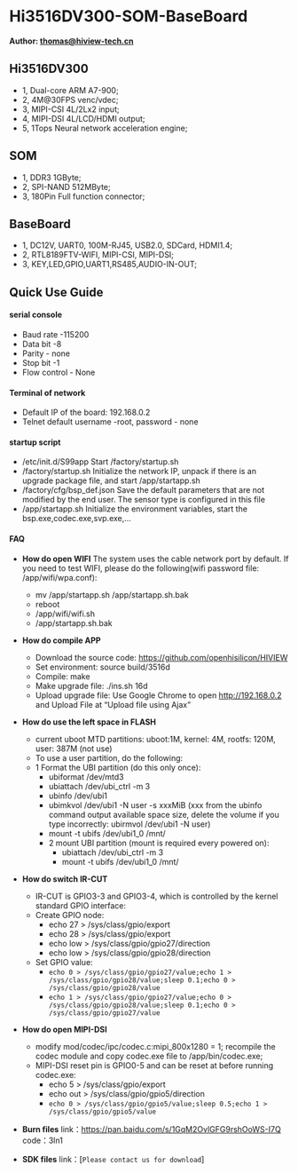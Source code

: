 
# Hi3516DV300-SOM-BaseBoard
**Author: thomas@hiview-tech.cn**

## Hi3516DV300

* 1, Dual-core ARM A7-900;
* 2, 4M@30FPS venc/vdec;
* 3, MIPI-CSI 4L/2Lx2 input;
* 4, MIPI-DSI 4L/LCD/HDMI output;
* 5, 1Tops Neural network acceleration engine;

## SOM

* 1, DDR3 1GByte;
* 2, SPI-NAND 512MByte;  
* 3, 180Pin Full function connector;

## BaseBoard

* 1, DC12V, UART0, 100M-RJ45, USB2.0, SDCard, HDMI1.4;
* 2, RTL8189FTV-WIFI, MIPI-CSI, MIPI-DSI;
* 3, KEY,LED,GPIO,UART1,RS485,AUDIO-IN-OUT;

## Quick Use Guide


#### serial console
* Baud rate -115200
* Data bit -8
* Parity - none
* Stop bit -1
* Flow control - None

#### Terminal of network
* Default IP of the board: 192.168.0.2
* Telnet default username -root, password - none


#### startup script

* /etc/init.d/S99app
    Start /factory/startup.sh
* /factory/startup.sh
    Initialize the network IP, unpack if there is an upgrade package file, and start /app/startapp.sh
* /factory/cfg/bsp_def.json
    Save the default parameters that are not modified by the end user. The sensor type is configured in this file
* /app/startapp.sh
    Initialize the environment variables, start the bsp.exe,codec.exe,svp.exe,...

#### FAQ
* **How do open WIFI**
  The system uses the cable network port by default. If you need to test WIFI, please do the following(wifi password file: /app/wifi/wpa.conf):
    * mv /app/startapp.sh /app/startapp.sh.bak
    * reboot
    * /app/wifi/wifi.sh
    * /app/startapp.sh.bak
* **How do compile APP**
    * Download the source code: https://github.com/openhisilicon/HIVIEW
    * Set environment: source build/3516d
    * Compile: make
    * Make upgrade file: ./ins.sh 16d
    * Upload upgrade file: Use Google Chrome to open  http://192.168.0.2 and  Upload File at “Upload file using Ajax”
    
* **How do use the left space in FLASH**
  * current uboot MTD partitions: uboot:1M,  kernel: 4M, rootfs: 120M, user: 387M (not use)
  * To use a user partition, do the following:
  * 1 Format the UBI partition (do this only once):
      *  ubiformat /dev/mtd3
      *  ubiattach /dev/ubi_ctrl -m 3
      *  ubinfo /dev/ubi1
      *  ubimkvol /dev/ubi1 -N user -s xxxMiB 
         (xxx from the ubinfo command output available space size,
        delete the volume if you type incorrectly:  ubirmvol /dev/ubi1 -N user)
      *  mount -t ubifs /dev/ubi1_0 /mnt/ 
    * 2 mount UBI partition (mount is required every  powered on):
      *  ubiattach /dev/ubi_ctrl -m 3
      *  mount -t ubifs /dev/ubi1_0 /mnt/
  
* **How do switch IR-CUT**
  * IR-CUT is GPIO3-3 and GPIO3-4, which is controlled by the kernel standard GPIO interface:
  * Create GPIO node:
    * echo 27 > /sys/class/gpio/export
    * echo 28 > /sys/class/gpio/export
    * echo low > /sys/class/gpio/gpio27/direction
    * echo low > /sys/class/gpio/gpio28/direction
  *  Set GPIO value: 
        * `echo 0 > /sys/class/gpio/gpio27/value;echo 1 > /sys/class/gpio/gpio28/value;sleep 0.1;echo 0 > /sys/class/gpio/gpio28/value`
        * `echo 1 > /sys/class/gpio/gpio27/value;echo 0 > /sys/class/gpio/gpio28/value;sleep 0.1;echo 0 > /sys/class/gpio/gpio27/value`

* **How do open MIPI-DSI**
    * modify mod/codec/ipc/codec.c:mipi_800x1280 = 1;
      recompile the codec module and copy codec.exe file to /app/bin/codec.exe;
    * MIPI-DSI reset pin is GPIO0-5 and can be reset at before running codec.exe:
        * echo 5 > /sys/class/gpio/export
        * echo out > /sys/class/gpio/gpio5/direction
        * `echo 0 > /sys/class/gpio/gpio5/value;sleep 0.5;echo 1 > /sys/class/gpio/gpio5/value`

* **Burn files**
    link：https://pan.baidu.com/s/1GqM2OvlGFG9rshOoWS-I7Q code：3ln1 
* **SDK files**
    link：[`Please contact us for download`] 

